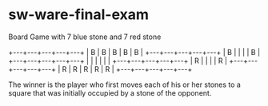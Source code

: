 # sw-ware-final-exam
Board Game with 7 blue stone and 7 red stone

+---+---+---+---+---+
| B | B | B | B | B |
+---+---+---+---+---+
| B |   |   |   | B |
+---+---+---+---+---+
|   |   |   |   |   |
+---+---+---+---+---+
| R |   |   |   | R |
+---+---+---+---+---+
| R | R | R | R | R |
+---+---+---+---+---+

The winner is the player who first moves each of his or her stones to a square that was initially occupied by a stone of the opponent.
